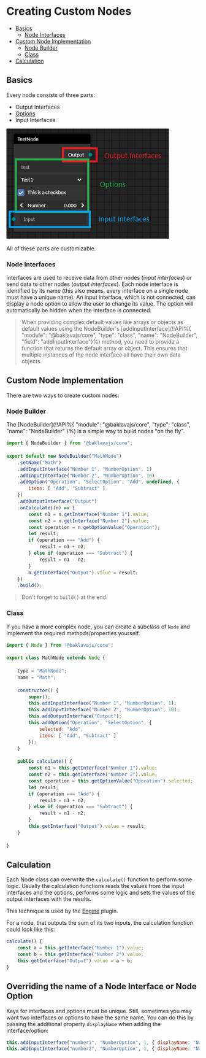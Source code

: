 # Creating Custom Nodes <!-- omit in toc -->

- [Basics](#basics)
  - [Node Interfaces](#node-interfaces)
- [Custom Node Implementation](#custom-node-implementation)
  - [Node Builder](#node-builder)
  - [Class](#class)
- [Calculation](#calculation)

## Basics
Every node consists of three parts:
* Output Interfaces
* [Options](/node-options.md)
* Input Interfaces

![node parts](img/node_parts.png)

All of these parts are customizable.

### Node Interfaces

Interfaces are used to receive data from other nodes (*input interfaces*) or send data to other nodes (*output interfaces*).
Each node interface is identified by its name (this also means, every interface on a single node must have a unique name).
An input interface, which is not connected, can display a node option to allow the user to change its value. The option will automatically be hidden when the interface is connected.

> When providing complex default values like arrays or objects as default values using the NodeBuilder's
> [addInputInterface](!!API%{ "module": "@baklavajs/core", "type": "class", "name": "NodeBuilder", "field": "addInputInterface"}%) method,
> you need to provide a function that returns the default array or object.
> This ensures that multiple instances of the node interface all have their own data objects.

## Custom Node Implementation
There are two ways to create custom nodes:

### Node Builder
The [NodeBuilder](!!API%{ "module": "@baklavajs/core", "type": "class", "name": "NodeBuilder" }%) is a simple way to build nodes "on the fly".
```js
import { NodeBuilder } from "@baklavajs/core";

export default new NodeBuilder("MathNode")
    .setName("Math")
    .addInputInterface("Number 1", "NumberOption", 1)
    .addInputInterface("Number 2", "NumberOption", 10)
    .addOption("Operation", "SelectOption", "Add", undefined, {
        items: [ "Add", "Subtract" ]
    })
    .addOutputInterface("Output")
    .onCalculate((n) => {
        const n1 = n.getInterface("Number 1").value;
        const n2 = n.getInterface("Number 2").value;
        const operation = n.getOptionValue("Operation");
        let result;
        if (operation === "Add") {
            result = n1 + n2;
        } else if (operation === "Subtract") {
            result = n1 - n2;
        }
        n.getInterface("Output").value = result;
    })
    .build();
```

> Don't forget to `build()` at the end.

### Class
If you have a more complex node, you can create a subclass of `Node`
and implement the required methods/properties yourself.
```js
import { Node } from "@baklavajs/core";

export class MathNode extends Node {

    type = "MathNode";
    name = "Math";

    constructor() {
        super();
        this.addInputInterface("Number 1", "NumberOption", 1);
        this.addInputInterface("Number 2", "NumberOption", 10);
        this.addOutputInterface("Output");
        this.addOption("Operation", "SelectOption", {
            selected: "Add",
            items: [ "Add", "Subtract" ]
        });
    }

    public calculate() {
        const n1 = this.getInterface("Number 1").value;
        const n2 = this.getInterface("Number 2").value;
        const operation = this.getOptionValue("Operation").selected;
        let result;
        if (operation === "Add") {
            result = n1 + n2;
        } else if (operation === "Subtract") {
            result = n1 - n2;
        }
        this.getInterface("Output").value = result;
    }

}
```

## Calculation
Each Node class can overwrite the `calculate()` function to perform some logic.
Usually the calculation functions reads the values from the input interfaces and the options,
performs some logic and sets the values of the output interfaces with the results.

This technique is used by the [Engine](plugins/engine.md) plugin.

For a node, that outputs the sum of its two inputs, the calculation function could look like this:
```js
calculate() {
    const a = this.getInterface("Number 1").value;
    const b = this.getInterface("Number 2").value;
    this.getInterface("Output").value = a + b;
}
```

## Overriding the name of a Node Interface or Node Option

Keys for interfaces and options must be unique.
Still, sometimes you may want two interfaces or options to have the same name.
You can do this by passing the additional property `displayName` when adding the interface/option:

```js
this.addInputInterface("number1", "NumberOption", 1, { displayName: "Number" });
this.addInputInterface("number2", "NumberOption", 1, { displayName: "Number" });
```
